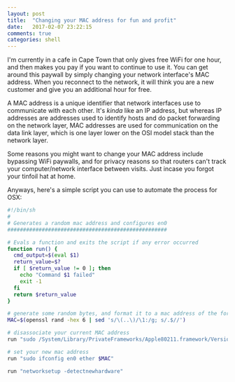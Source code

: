 ```yaml
---
layout: post
title:  "Changing your MAC address for fun and profit"
date:   2017-02-07 23:22:15
comments: true
categories: shell
---
```


I'm currently in a cafe in Cape Town that only gives free WiFi for one hour, and then makes you pay if you want to continue to use it. You can get around this paywall by simply changing your network interface's MAC address. When you reconnect to the network, it will think you are a new customer and give you an additional hour for free.

A MAC address is a unique identifier that network interfaces use to communicate with each other. It's _kinda_ like an IP address, but whereas IP addresses are addresses used to identify hosts and do packet forwarding on the network layer, MAC addresses are used for communication on the data link layer, which is one layer lower on the OSI model stack than the network layer.

Some reasons you might want to change your MAC address include bypassing WiFi paywalls, and for privacy reasons so that routers can't track your computer/network interface between visits. Just incase you forgot your tinfoil hat at home.

Anyways, here's a simple script you can use to automate the process for OSX:

```bash
#!/bin/sh
#
# Generates a random mac address and configures en0
###################################################

# Evals a function and exits the script if any error occurred
function run() {
  cmd_output=$(eval $1)
  return_value=$?
  if [ $return_value != 0 ]; then
    echo "Command $1 failed"
    exit -1
  fi
  return $return_value
}

# generate some random bytes, and format it to a mac address of the format ab:ab:ab:ab:ab:ab
MAC=$(openssl rand -hex 6 | sed 's/\(..\)/\1:/g; s/.$//')

# disassociate your current MAC address
run "sudo /System/Library/PrivateFrameworks/Apple80211.framework/Versions/Current/Resources/airport -z"

# set your new mac address
run "sudo ifconfig en0 ether $MAC"

run "networksetup -detectnewhardware"
```
